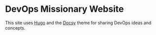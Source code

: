# DevOps Missionary Website

This site uses [Hugo](https://gohugo.io/) and the [Docsy](https://github.com/google/docsy) theme for sharing DevOps ideas and concepts. 


